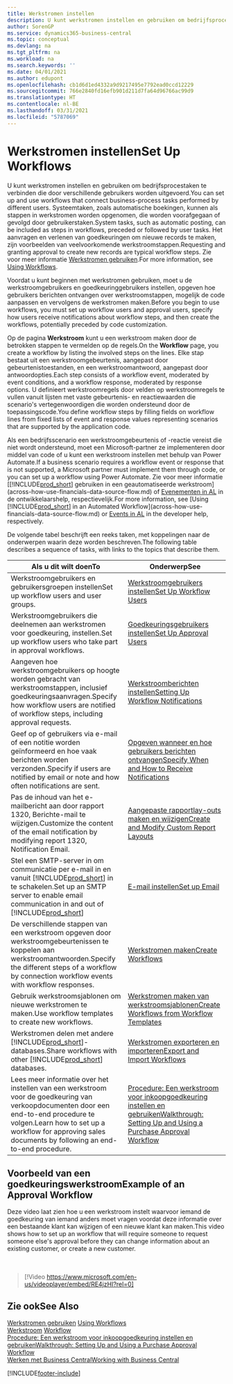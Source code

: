 ```yaml
---
title: Werkstromen instellen
description: U kunt werkstromen instellen en gebruiken om bedrijfsprocestaken te verbinden die door verschillende gebruikers worden uitgevoerd. Lees meer over de verschillende stappen die u moet nemen.
author: SorenGP
ms.service: dynamics365-business-central
ms.topic: conceptual
ms.devlang: na
ms.tgt_pltfrm: na
ms.workload: na
ms.search.keywords: ''
ms.date: 04/01/2021
ms.author: edupont
ms.openlocfilehash: cb1d6d1ed4332a9d9217495e7792ead0ccd12229
ms.sourcegitcommit: 766e2840fd16efb901d211d7fa64d96766ac99d9
ms.translationtype: HT
ms.contentlocale: nl-BE
ms.lasthandoff: 03/31/2021
ms.locfileid: "5787069"
---
```

# <a name="set-up-workflows"></a><span data-ttu-id="0ec6c-104">Werkstromen instellen</span><span class="sxs-lookup"><span data-stu-id="0ec6c-104">Set Up Workflows</span></span>

<span data-ttu-id="0ec6c-105">U kunt werkstromen instellen en gebruiken om bedrijfsprocestaken te verbinden die door verschillende gebruikers worden uitgevoerd.</span><span class="sxs-lookup"><span data-stu-id="0ec6c-105">You can set up and use workflows that connect business-process tasks performed by different users.</span></span> <span data-ttu-id="0ec6c-106">Systeemtaken, zoals automatische boekingen, kunnen als stappen in werkstromen worden opgenomen, die worden voorafgegaan of gevolgd door gebruikerstaken.</span><span class="sxs-lookup"><span data-stu-id="0ec6c-106">System tasks, such as automatic posting, can be included as steps in workflows, preceded or followed by user tasks.</span></span> <span data-ttu-id="0ec6c-107">Het aanvragen en verlenen van goedkeuringen om nieuwe records te maken, zijn voorbeelden van veelvoorkomende werkstroomstappen.</span><span class="sxs-lookup"><span data-stu-id="0ec6c-107">Requesting and granting approval to create new records are typical workflow steps.</span></span> <span data-ttu-id="0ec6c-108">Zie voor meer informatie [Werkstromen gebruiken](across-use-workflows.md).</span><span class="sxs-lookup"><span data-stu-id="0ec6c-108">For more information, see [Using Workflows](across-use-workflows.md).</span></span>  

 <span data-ttu-id="0ec6c-109">Voordat u kunt beginnen met werkstromen gebruiken, moet u de werkstroomgebruikers en goedkeuringgebruikers instellen, opgeven hoe gebruikers berichten ontvangen over werkstroomstappen, mogelijk de code aanpassen en vervolgens de werkstromen maken.</span><span class="sxs-lookup"><span data-stu-id="0ec6c-109">Before you begin to use workflows, you must set up workflow users and approval users, specify how users receive notifications about workflow steps, and then create the workflows, potentially preceded by code customization.</span></span>  

 <span data-ttu-id="0ec6c-110">Op de pagina **Werkstroom** kunt u een werkstroom maken door de betrokken stappen te vermelden op de regels.</span><span class="sxs-lookup"><span data-stu-id="0ec6c-110">On the **Workflow** page, you create a workflow by listing the involved steps on the lines.</span></span> <span data-ttu-id="0ec6c-111">Elke stap bestaat uit een werkstroomgebeurtenis, aangepast door gebeurtenistoestanden, en een werkstroomantwoord, aangepast door antwoordopties.</span><span class="sxs-lookup"><span data-stu-id="0ec6c-111">Each step consists of a workflow event, moderated by event conditions, and a workflow response, moderated by response options.</span></span> <span data-ttu-id="0ec6c-112">U definieert werkstroomregels door velden op werkstroomregels te vullen vanuit lijsten met vaste gebeurtenis- en reactiewaarden die scenario's vertegenwoordigen die worden ondersteund door de toepassingscode.</span><span class="sxs-lookup"><span data-stu-id="0ec6c-112">You define workflow steps by filling fields on workflow lines from fixed lists of event and response values representing scenarios that are supported by the application code.</span></span>  

 <span data-ttu-id="0ec6c-113">Als een bedrijfsscenario een werkstroomgebeurtenis of -reactie vereist die niet wordt ondersteund, moet een Microsoft-partner ze implementeren door middel van code of u kunt een werkstroom instellen met behulp van Power Automate.</span><span class="sxs-lookup"><span data-stu-id="0ec6c-113">If a business scenario requires a workflow event or response that is not supported, a Microsoft partner must implement them through code, or you can set up a workflow using Power Automate.</span></span> <span data-ttu-id="0ec6c-114">Zie voor meer informatie [[!INCLUDE[prod_short](includes/prod_short.md)] gebruiken in een geautomatiseerde werkstroom](across-how-use-financials-data-source-flow.md) of [Evenementen in AL](/dynamics365/business-central/dev-itpro/developer/devenv-events-in-al) in de ontwikkelaarshelp, respectievelijk.</span><span class="sxs-lookup"><span data-stu-id="0ec6c-114">For more information, see [Using [!INCLUDE[prod_short](includes/prod_short.md)] in an Automated Workflow](across-how-use-financials-data-source-flow.md) or [Events in AL](/dynamics365/business-central/dev-itpro/developer/devenv-events-in-al) in the developer help, respectively.</span></span>

 <span data-ttu-id="0ec6c-115">De volgende tabel beschrijft een reeks taken, met koppelingen naar de onderwerpen waarin deze worden beschreven.</span><span class="sxs-lookup"><span data-stu-id="0ec6c-115">The following table describes a sequence of tasks, with links to the topics that describe them.</span></span>  

|<span data-ttu-id="0ec6c-116">**Als u dit wilt doen**</span><span class="sxs-lookup"><span data-stu-id="0ec6c-116">**To**</span></span>|<span data-ttu-id="0ec6c-117">**Onderwerp**</span><span class="sxs-lookup"><span data-stu-id="0ec6c-117">**See**</span></span>|  
|------------|-------------|  
|<span data-ttu-id="0ec6c-118">Werkstroomgebruikers en gebruikersgroepen instellen</span><span class="sxs-lookup"><span data-stu-id="0ec6c-118">Set up workflow users and user groups.</span></span>|[<span data-ttu-id="0ec6c-119">Werkstroomgebruikers instellen</span><span class="sxs-lookup"><span data-stu-id="0ec6c-119">Set Up Workflow Users</span></span>](across-how-to-set-up-workflow-users.md)|  
|<span data-ttu-id="0ec6c-120">Werkstroomgebruikers die deelnemen aan werkstromen voor goedkeuring, instellen.</span><span class="sxs-lookup"><span data-stu-id="0ec6c-120">Set up workflow users who take part in approval workflows.</span></span>|[<span data-ttu-id="0ec6c-121">Goedkeuringsgebruikers instellen</span><span class="sxs-lookup"><span data-stu-id="0ec6c-121">Set Up Approval Users</span></span>](across-how-to-set-up-approval-users.md)|  
|<span data-ttu-id="0ec6c-122">Aangeven hoe werkstroomgebruikers op hoogte worden gebracht van werkstroomstappen, inclusief goedkeuringsaanvragen.</span><span class="sxs-lookup"><span data-stu-id="0ec6c-122">Specify how workflow users are notified of workflow steps, including approval requests.</span></span>|[<span data-ttu-id="0ec6c-123">Werkstroomberichten instellen</span><span class="sxs-lookup"><span data-stu-id="0ec6c-123">Setting Up Workflow Notifications</span></span>](across-setting-up-workflow-notifications.md)|  
|<span data-ttu-id="0ec6c-124">Geef op of gebruikers via e-mail of een notitie worden geïnformeerd en hoe vaak berichten worden verzonden.</span><span class="sxs-lookup"><span data-stu-id="0ec6c-124">Specify if users are notified by email or note and how often notifications are sent.</span></span>|[<span data-ttu-id="0ec6c-125">Opgeven wanneer en hoe gebruikers berichten ontvangen</span><span class="sxs-lookup"><span data-stu-id="0ec6c-125">Specify When and How to Receive Notifications</span></span>](across-how-to-specify-when-and-how-to-receive-notifications.md)|  
|<span data-ttu-id="0ec6c-126">Pas de inhoud van het e-mailbericht aan door rapport 1320, Berichte-mail te wijzigen.</span><span class="sxs-lookup"><span data-stu-id="0ec6c-126">Customize the content of the email notification by modifying report 1320, Notification Email.</span></span>|[<span data-ttu-id="0ec6c-127">Aangepaste rapportlay-outs maken en wijzigen</span><span class="sxs-lookup"><span data-stu-id="0ec6c-127">Create and Modify Custom Report Layouts</span></span>](ui-how-create-custom-report-layout.md)|  
|<span data-ttu-id="0ec6c-128">Stel een SMTP-server in om communicatie per e-mail in en vanuit [!INCLUDE[prod_short](includes/prod_short.md)] in te schakelen.</span><span class="sxs-lookup"><span data-stu-id="0ec6c-128">Set up an SMTP server to enable email communication in and out of [!INCLUDE[prod_short](includes/prod_short.md)]</span></span>|[<span data-ttu-id="0ec6c-129">E-mail instellen</span><span class="sxs-lookup"><span data-stu-id="0ec6c-129">Set up Email</span></span>](admin-how-setup-email.md)|
|<span data-ttu-id="0ec6c-130">De verschillende stappen van een werkstroom opgeven door werkstroomgebeurtenissen te koppelen aan werkstroomantwoorden.</span><span class="sxs-lookup"><span data-stu-id="0ec6c-130">Specify the different steps of a workflow by connection workflow events with workflow responses.</span></span>|[<span data-ttu-id="0ec6c-131">Werkstromen maken</span><span class="sxs-lookup"><span data-stu-id="0ec6c-131">Create Workflows</span></span>](across-how-to-create-workflows.md)|  
|<span data-ttu-id="0ec6c-132">Gebruik werkstroomsjablonen om nieuwe werkstromen te maken.</span><span class="sxs-lookup"><span data-stu-id="0ec6c-132">Use workflow templates to create new workflows.</span></span>|[<span data-ttu-id="0ec6c-133">Werkstromen maken van werkstroomsjablonen</span><span class="sxs-lookup"><span data-stu-id="0ec6c-133">Create Workflows from Workflow Templates</span></span>](across-how-to-create-workflows-from-workflow-templates.md)|  
|<span data-ttu-id="0ec6c-134">Werkstromen delen met andere [!INCLUDE[prod_short](includes/prod_short.md)]-databases.</span><span class="sxs-lookup"><span data-stu-id="0ec6c-134">Share workflows with other [!INCLUDE[prod_short](includes/prod_short.md)] databases.</span></span>|[<span data-ttu-id="0ec6c-135">Werkstromen exporteren en importeren</span><span class="sxs-lookup"><span data-stu-id="0ec6c-135">Export and Import Workflows</span></span>](across-how-to-export-and-import-workflows.md)|  
|<span data-ttu-id="0ec6c-136">Lees meer informatie over het instellen van een werkstroom voor de goedkeuring van verkoopdocumenten door een end-to-end procedure te volgen.</span><span class="sxs-lookup"><span data-stu-id="0ec6c-136">Learn how to set up a workflow for approving sales documents by following an end-to-end procedure.</span></span>|[<span data-ttu-id="0ec6c-137">Procedure: Een werkstroom voor inkoopgoedkeuring instellen en gebruiken</span><span class="sxs-lookup"><span data-stu-id="0ec6c-137">Walkthrough: Setting Up and Using a Purchase Approval Workflow</span></span>](walkthrough-setting-up-and-using-a-purchase-approval-workflow.md)|  

## <a name="example-of-an-approval-workflow"></a><span data-ttu-id="0ec6c-138">Voorbeeld van een goedkeuringswerkstroom</span><span class="sxs-lookup"><span data-stu-id="0ec6c-138">Example of an Approval Workflow</span></span>
<span data-ttu-id="0ec6c-139">Deze video laat zien hoe u een werkstroom instelt waarvoor iemand de goedkeuring van iemand anders moet vragen voordat deze informatie over een bestaande klant kan wijzigen of een nieuwe klant kan maken.</span><span class="sxs-lookup"><span data-stu-id="0ec6c-139">This video shows how to set up an workflow that will require someone to request someone else's approval before they can change information about an existing customer, or create a new customer.</span></span>  
<br><br>  

> [!Video https://www.microsoft.com/en-us/videoplayer/embed/RE4jzHI?rel=0]

## <a name="see-also"></a><span data-ttu-id="0ec6c-140">Zie ook</span><span class="sxs-lookup"><span data-stu-id="0ec6c-140">See Also</span></span>  
 <span data-ttu-id="0ec6c-141">[Werkstromen gebruiken](across-use-workflows.md) </span><span class="sxs-lookup"><span data-stu-id="0ec6c-141">[Using Workflows](across-use-workflows.md) </span></span>  
 <span data-ttu-id="0ec6c-142">[Werkstroom](across-workflow.md) </span><span class="sxs-lookup"><span data-stu-id="0ec6c-142">[Workflow](across-workflow.md) </span></span>  
 [<span data-ttu-id="0ec6c-143">Procedure: Een werkstroom voor inkoopgoedkeuring instellen en gebruiken</span><span class="sxs-lookup"><span data-stu-id="0ec6c-143">Walkthrough: Setting Up and Using a Purchase Approval Workflow</span></span>](walkthrough-setting-up-and-using-a-purchase-approval-workflow.md)  
 [<span data-ttu-id="0ec6c-144">Werken met Business Central</span><span class="sxs-lookup"><span data-stu-id="0ec6c-144">Working with Business Central</span></span>](ui-work-product.md)


[!INCLUDE[footer-include](includes/footer-banner.md)]